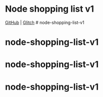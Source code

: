 # Node shopping list v1


[GitHub](https://github.com/Thinkful-Ed/node-shopping-list-v1) | [Glitch](https://glitch.com/edit/#!/node-shopping-list-v1) # node-shopping-list-v1
# node-shopping-list-v1
# node-shopping-list-v1
# node-shopping-list-v1
